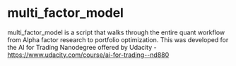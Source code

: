 # multi_factor_model
multi_factor_model is a script that walks through the entire quant workflow from Alpha factor research to portfolio optimization. 
This was developed for the AI for Trading Nanodegree offered by Udacity - https://www.udacity.com/course/ai-for-trading--nd880
